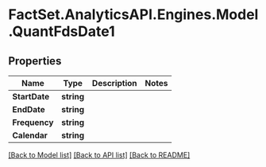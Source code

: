# FactSet.AnalyticsAPI.Engines.Model.QuantFdsDate1

## Properties

Name | Type | Description | Notes
------------ | ------------- | ------------- | -------------
**StartDate** | **string** |  | 
**EndDate** | **string** |  | 
**Frequency** | **string** |  | 
**Calendar** | **string** |  | 

[[Back to Model list]](../README.md#documentation-for-models) [[Back to API list]](../README.md#documentation-for-api-endpoints) [[Back to README]](../README.md)

